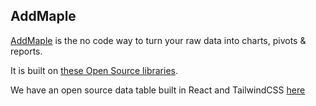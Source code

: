 ## AddMaple

[AddMaple](https://addmaple.com) is the no code way to turn your raw data into charts, pivots & reports.

It is built on [these Open Source libraries](https://addmaple.com/open-source).

We have an open source data table built in React and TailwindCSS [here](https://github.com/addmaple/tailwind-datatable)

